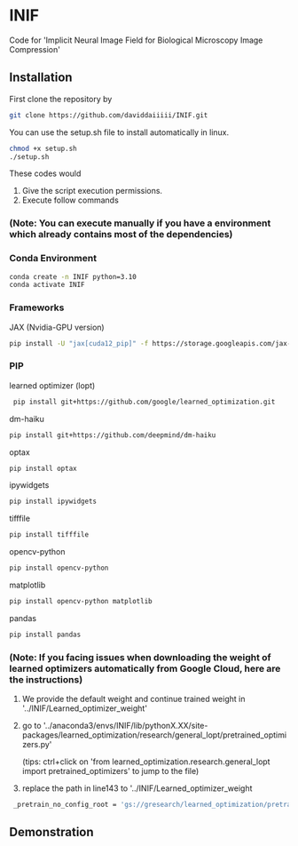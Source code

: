 # INIF
Code for 'Implicit Neural Image Field for Biological Microscopy Image Compression' 

## Installation
First clone the repository by
```bash
git clone https://github.com/daviddaiiiii/INIF.git
```
You can use the setup.sh file to install automatically in linux. 
```bash
chmod +x setup.sh
./setup.sh
```
These codes would
1. Give the script execution permissions.
2. Execute follow commands
### (Note: You can execute manually if you have a environment which already contains most of the dependencies)
### Conda Environment
```bash
conda create -n INIF python=3.10
conda activate INIF
```
### Frameworks
JAX (Nvidia-GPU version)
```bash
pip install -U "jax[cuda12_pip]" -f https://storage.googleapis.com/jax-releases/jax_cuda_releases.html
```
### PIP
learned optimizer (lopt)
```bash
 pip install git+https://github.com/google/learned_optimization.git
```
dm-haiku
```bash
pip install git+https://github.com/deepmind/dm-haiku
```
optax
```bash
pip install optax
```
ipywidgets 
```bash
pip install ipywidgets
```
tifffile
```bash
pip install tifffile
```
opencv-python
```bash
pip install opencv-python
```
matplotlib
```bash
pip install opencv-python matplotlib
```
pandas
```bash
pip install pandas
```
### (Note: If you facing issues when downloading the weight of learned optimizers automatically from Google Cloud, here are the instructions)
1. We provide the default weight and continue trained weight in '../INIF/Learned_optimizer_weight'
2. go to '../anaconda3/envs/INIF/lib/pythonX.XX/site-packages/learned_optimization/research/general_lopt/pretrained_optimizers.py'

   (tips: ctrl+click on 'from learned_optimization.research.general_lopt import pretrained_optimizers' to jump to the file)

3. replace the path in line143 to '../INIF/Learned_optimizer_weight
```bash
 _pretrain_no_config_root = 'gs://gresearch/learned_optimization/pretrained_lopts/no_config/'
```
## Demonstration
